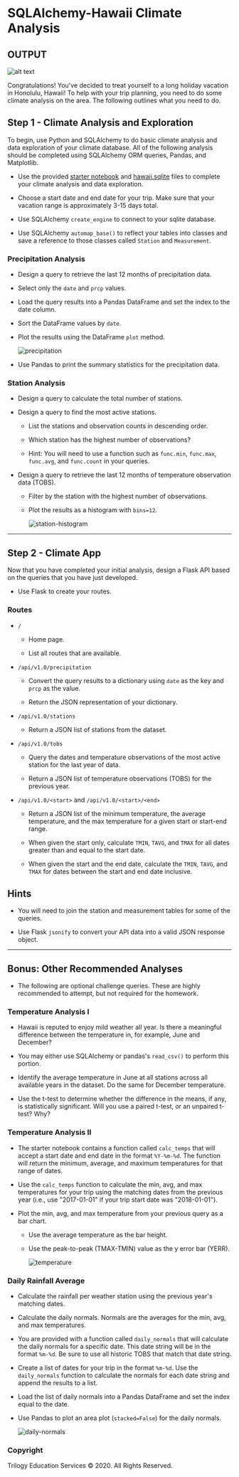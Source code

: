 # SQLAlchemy-Hawaii Climate Analysis

## OUTPUT

![alt text](Images/output.png)

Congratulations! You've decided to treat yourself to a long holiday vacation in Honolulu, Hawaii! To help with your trip planning, you need to do some climate analysis on the area. The following outlines what you need to do.

## Step 1 - Climate Analysis and Exploration

To begin, use Python and SQLAlchemy to do basic climate analysis and data exploration of your climate database. All of the following analysis should be completed using SQLAlchemy ORM queries, Pandas, and Matplotlib.

- Use the provided [starter notebook](climate_starter.ipynb) and [hawaii.sqlite](Resources/hawaii.sqlite) files to complete your climate analysis and data exploration.

- Choose a start date and end date for your trip. Make sure that your vacation range is approximately 3-15 days total.

- Use SQLAlchemy `create_engine` to connect to your sqlite database.

- Use SQLAlchemy `automap_base()` to reflect your tables into classes and save a reference to those classes called `Station` and `Measurement`.

### Precipitation Analysis

- Design a query to retrieve the last 12 months of precipitation data.

- Select only the `date` and `prcp` values.

- Load the query results into a Pandas DataFrame and set the index to the date column.

- Sort the DataFrame values by `date`.

- Plot the results using the DataFrame `plot` method.

  ![precipitation](Images/precipitation.png)

- Use Pandas to print the summary statistics for the precipitation data.

### Station Analysis

- Design a query to calculate the total number of stations.

- Design a query to find the most active stations.

  - List the stations and observation counts in descending order.

  - Which station has the highest number of observations?

  - Hint: You will need to use a function such as `func.min`, `func.max`, `func.avg`, and `func.count` in your queries.

- Design a query to retrieve the last 12 months of temperature observation data (TOBS).

  - Filter by the station with the highest number of observations.

  - Plot the results as a histogram with `bins=12`.

    ![station-histogram](Images/station-histogram.png)

---

## Step 2 - Climate App

Now that you have completed your initial analysis, design a Flask API based on the queries that you have just developed.

- Use Flask to create your routes.

### Routes

- `/`

  - Home page.

  - List all routes that are available.

- `/api/v1.0/precipitation`

  - Convert the query results to a dictionary using `date` as the key and `prcp` as the value.

  - Return the JSON representation of your dictionary.

- `/api/v1.0/stations`

  - Return a JSON list of stations from the dataset.

- `/api/v1.0/tobs`

  - Query the dates and temperature observations of the most active station for the last year of data.

  - Return a JSON list of temperature observations (TOBS) for the previous year.

- `/api/v1.0/<start>` and `/api/v1.0/<start>/<end>`

  - Return a JSON list of the minimum temperature, the average temperature, and the max temperature for a given start or start-end range.

  - When given the start only, calculate `TMIN`, `TAVG`, and `TMAX` for all dates greater than and equal to the start date.

  - When given the start and the end date, calculate the `TMIN`, `TAVG`, and `TMAX` for dates between the start and end date inclusive.

## Hints

- You will need to join the station and measurement tables for some of the queries.

- Use Flask `jsonify` to convert your API data into a valid JSON response object.

---

## Bonus: Other Recommended Analyses

- The following are optional challenge queries. These are highly recommended to attempt, but not required for the homework.

### Temperature Analysis I

- Hawaii is reputed to enjoy mild weather all year. Is there a meaningful difference between the temperature in, for example, June and December?

- You may either use SQLAlchemy or pandas's `read_csv()` to perform this portion.

- Identify the average temperature in June at all stations across all available years in the dataset. Do the same for December temperature.

- Use the t-test to determine whether the difference in the means, if any, is statistically significant. Will you use a paired t-test, or an unpaired t-test? Why?

### Temperature Analysis II

- The starter notebook contains a function called `calc_temps` that will accept a start date and end date in the format `%Y-%m-%d`. The function will return the minimum, average, and maximum temperatures for that range of dates.

- Use the `calc_temps` function to calculate the min, avg, and max temperatures for your trip using the matching dates from the previous year (i.e., use "2017-01-01" if your trip start date was "2018-01-01").

- Plot the min, avg, and max temperature from your previous query as a bar chart.

  - Use the average temperature as the bar height.

  - Use the peak-to-peak (TMAX-TMIN) value as the y error bar (YERR).

    ![temperature](Images/temperature.png)

### Daily Rainfall Average

- Calculate the rainfall per weather station using the previous year's matching dates.

- Calculate the daily normals. Normals are the averages for the min, avg, and max temperatures.

- You are provided with a function called `daily_normals` that will calculate the daily normals for a specific date. This date string will be in the format `%m-%d`. Be sure to use all historic TOBS that match that date string.

- Create a list of dates for your trip in the format `%m-%d`. Use the `daily_normals` function to calculate the normals for each date string and append the results to a list.

- Load the list of daily normals into a Pandas DataFrame and set the index equal to the date.

- Use Pandas to plot an area plot (`stacked=False`) for the daily normals.

  ![daily-normals](Images/daily-normals.png)

### Copyright

Trilogy Education Services © 2020. All Rights Reserved.
